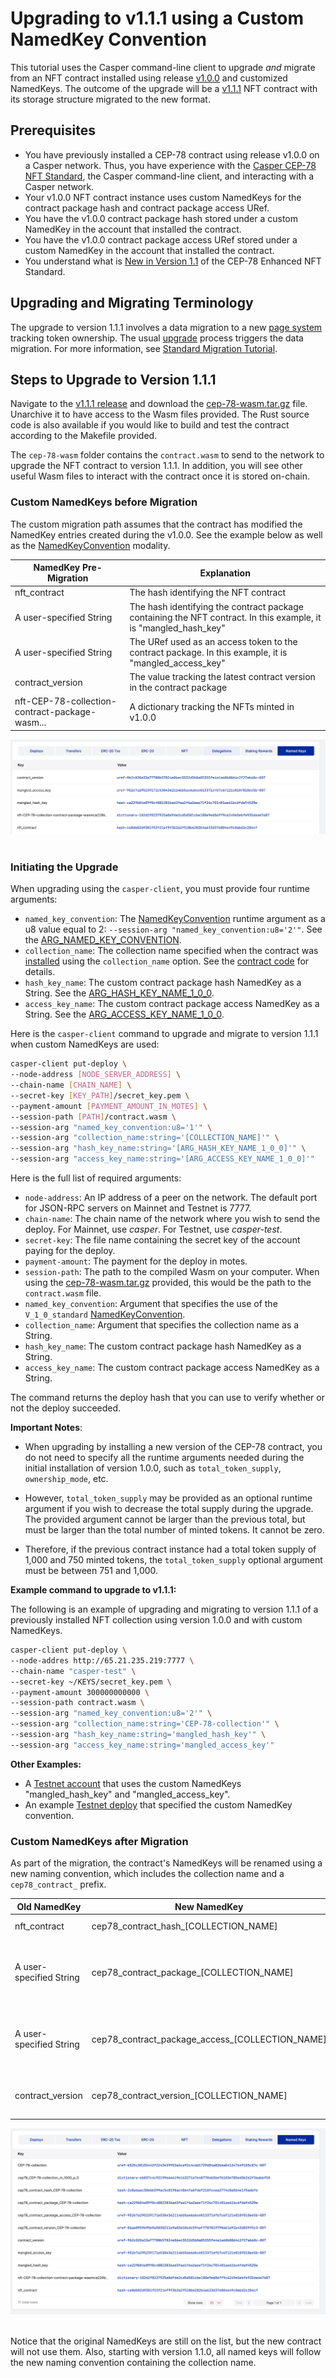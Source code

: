 # Upgrading to v1.1.1 using a Custom NamedKey Convention

This tutorial uses the Casper command-line client to upgrade *and* migrate from an NFT contract installed using release [v1.0.0](https://github.com/casper-ecosystem/cep-78-enhanced-nft/releases/tag/v1.0.0) and customized NamedKeys. The outcome of the upgrade will be a [v1.1.1](https://github.com/casper-ecosystem/cep-78-enhanced-nft/releases/tag/v1.1.1) NFT contract with its storage structure migrated to the new format.

## Prerequisites

- You have previously installed a CEP-78 contract using release v1.0.0 on a Casper network. Thus, you have experience with the [Casper CEP-78 NFT Standard](https://github.com/casper-ecosystem/cep-78-enhanced-nft/), the Casper command-line client, and interacting with a Casper network.
- Your v1.0.0 NFT contract instance uses custom NamedKeys for the contract package hash and contract package access URef.
- You have the v1.0.0 contract package hash stored under a custom NamedKey in the account that installed the contract.
- You have the v1.0.0 contract package access URef stored under a custom NamedKey in the account that installed the contract.
- You understand what is [New in Version 1.1](https://github.com/casper-ecosystem/cep-78-enhanced-nft/#new-in-version-11) of the CEP-78 Enhanced NFT Standard.

## Upgrading and Migrating Terminology

The upgrade to version 1.1.1 involves a data migration to a new [page system](https://github.com/casper-ecosystem/cep-78-enhanced-nft#the-cep-78-page-system) tracking token ownership. The usual [upgrade](https://docs.casperlabs.io/dapp-dev-guide/writing-contracts/upgrading-contracts/) process triggers the data migration. For more information, see [Standard Migration Tutorial](standard-migration-tutorial.md#upgrading-and-migrating-terminology).

## Steps to Upgrade to Version 1.1.1

Navigate to the [v1.1.1 release](https://github.com/casper-ecosystem/cep-78-enhanced-nft/releases/tag/v1.1.1) and download the [cep-78-wasm.tar.gz](https://github.com/casper-ecosystem/cep-78-enhanced-nft/releases/download/v1.1.1/cep-78-wasm.tar.gz) file. Unarchive it to have access to the Wasm files provided. The Rust source code is also available if you would like to build and test the contract according to the Makefile provided. 

The `cep-78-wasm` folder contains the `contract.wasm` to send to the network to upgrade the NFT contract to version 1.1.1. In addition, you will see other useful Wasm files to interact with the contract once it is stored on-chain.

### Custom NamedKeys before Migration

The custom migration path assumes that the contract has modified the NamedKey entries created during the v1.0.0. See the example below as well as the [NamedKeyConvention](https://github.com/casper-ecosystem/cep-78-enhanced-nft#namedkeyconventionmode) modality. 

| NamedKey Pre-Migration | Explanation |
|-------------|-------------|
| nft_contract | The hash identifying the NFT contract |
| A user-specified String | The hash identifying the contract package containing the NFT contract. In this example, it is "mangled_hash_key" | 
| A user-specified String | The URef used as an access token to the contract package. In this example, it is "mangled_access_key" | 
| contract_version | The value tracking the latest contract version in the contract package | 
| nft-CEP-78-collection-contract-package-wasm... | A dictionary tracking the NFTs minted in v1.0.0 |

![Account Named Keys pre Migration](../assets/custom-namedkeys-pre-migration.png)  

### Initiating the Upgrade

When upgrading using the `casper-client`, you must provide four runtime arguments:

- `named_key_convention`: The [NamedKeyConvention](https://github.com/casper-ecosystem/cep-78-enhanced-nft#namedkeyconventionmode) runtime argument as a u8 value equal to 2: `--session-arg "named_key_convention:u8='2'"`. See the [ARG_NAMED_KEY_CONVENTION](https://github.com/casper-ecosystem/cep-78-enhanced-nft/blob/408db77c3b9ca22752c7f877ea99a01dfca03a7b/contract/src/main.rs#L1991).
- `collection_name`: The collection name specified when the contract was [installed](https://github.com/casper-ecosystem/cep-78-enhanced-nft#installing-the-contract) using the `collection_name` option. See the [contract code](https://github.com/casper-ecosystem/cep-78-enhanced-nft/blob/408db77c3b9ca22752c7f877ea99a01dfca03a7b/contract/src/main.rs#L93) for details. 
- `hash_key_name`: The custom contract package hash NamedKey as a String. See the [ARG_HASH_KEY_NAME_1_0_0](https://github.com/casper-ecosystem/cep-78-enhanced-nft/blob/408db77c3b9ca22752c7f877ea99a01dfca03a7b/contract/src/main.rs#L2006).
- `access_key_name`: The custom contract package access NamedKey as a String. See the [ARG_ACCESS_KEY_NAME_1_0_0](https://github.com/casper-ecosystem/cep-78-enhanced-nft/blob/408db77c3b9ca22752c7f877ea99a01dfca03a7b/contract/src/main.rs#L2005).

Here is the `casper-client` command to upgrade and migrate to version 1.1.1 when custom NamedKeys are used:

```bash
casper-client put-deploy \
--node-address [NODE_SERVER_ADDRESS] \
--chain-name [CHAIN_NAME] \
--secret-key [KEY_PATH]/secret_key.pem \
--payment-amount [PAYMENT_AMOUNT_IN_MOTES] \
--session-path [PATH]/contract.wasm \
--session-arg "named_key_convention:u8='1'" \
--session-arg "collection_name:string='[COLLECTION_NAME]'" \
--session-arg "hash_key_name:string='[ARG_HASH_KEY_NAME_1_0_0]'" \
--session-arg "access_key_name:string='[ARG_ACCESS_KEY_NAME_1_0_0]'" 
```

Here is the full list of required arguments:
- `node-address`: An IP address of a peer on the network. The default port for JSON-RPC servers on Mainnet and Testnet is 7777.
- `chain-name`: The chain name of the network where you wish to send the deploy. For Mainnet, use *casper*. For Testnet, use *casper-test*.
- `secret-key`: The file name containing the secret key of the account paying for the deploy.
- `payment-amount`: The payment for the deploy in motes.
- `session-path`: The path to the compiled Wasm on your computer. When using the [cep-78-wasm.tar.gz](https://github.com/casper-ecosystem/cep-78-enhanced-nft/releases/download/v1.1.1/cep-78-wasm.tar.gz) provided, this would be the path to the `contract.wasm` file.
- `named_key_convention`: Argument that specifies the use of the `V_1_0_standard` [NamedKeyConvention](../README.md#namedkeyconventionmode).
- `collection_name`: Argument that specifies the collection name as a String.
- `hash_key_name`: The custom contract package hash NamedKey as a String.
- `access_key_name`: The custom contract package access NamedKey as a String.

The command returns the deploy hash that you can use to verify whether or not the deploy succeeded.

**Important Notes**: 

- When upgrading by installing a new version of the CEP-78 contract, you do not need to specify all the runtime arguments needed during the initial installation of version 1.0.0, such as `total_token_supply`, `ownership_mode`, etc.

- However, `total_token_supply` may be provided as an optional runtime argument if you wish to decrease the total supply during the upgrade. The provided argument cannot be larger than the previous total, but must be larger than the total number of minted tokens. It cannot be zero.

- Therefore, if the previous contract instance had a total token supply of 1,000 and 750 minted tokens, the `total_token_supply` optional argument must be between 751 and 1,000.

**Example command to upgrade to v1.1.1:**

The following is an example of upgrading and migrating to version 1.1.1 of a previously installed NFT collection using version 1.0.0 and with custom NamedKeys.

```bash
casper-client put-deploy \
--node-addres http://65.21.235.219:7777 \
--chain-name "casper-test" \
--secret-key ~/KEYS/secret_key.pem \
--payment-amount 300000000000 \
--session-path contract.wasm \
--session-arg "named_key_convention:u8='2'" \
--session-arg "collection_name:string='CEP-78-collection'" \
--session-arg "hash_key_name:string='mangled_hash_key'" \
--session-arg "access_key_name:string='mangled_access_key'"
```

**Other Examples:**

- A [Testnet account](https://testnet.cspr.live/account/013060d19fa5d5e471c2bbe88f35871454d2e162c444100eaca34671339c78ced4) that uses the custom NamedKeys "mangled_hash_key" and "mangled_access_key".
- An example [Testnet deploy](https://testnet.cspr.live/deploy/55cb135c9b600263baedf72b124b02ff6dd74dd27d2d9be444b1bed6ee5e3301) that specified the custom NamedKey convention.

### Custom NamedKeys after Migration

As part of the migration, the contract's NamedKeys will be renamed using a new naming convention, which includes the collection name and a `cep78_contract_` prefix.

| Old NamedKey| New NamedKey | Explanation |
|-------------|--------------|-------------|
| nft_contract | cep78_contract_hash_[COLLECTION_NAME] | The hash identifying the NFT contract |
| A user-specified String | cep78_contract_package_[COLLECTION_NAME] | The hash identifying the contract package containing the NFT contract. In this example, it is "mangled_hash_key" | 
| A user-specified String | cep78_contract_package_access_[COLLECTION_NAME] | The URef used as an access token or reference to the contract package. In this example, it is "mangled_access_key" | 
| contract_version | cep78_contract_version_[COLLECTION_NAME] | The value tracking the latest contract version in the contract package | 

![Account Custom Named Keys](../assets/custom-namedkeys-post-migration.png)  

Notice that the original NamedKeys are still on the list, but the new contract will not use them. Also, starting with version 1.1.0, all named keys will follow the new naming convention containing the collection name. 
